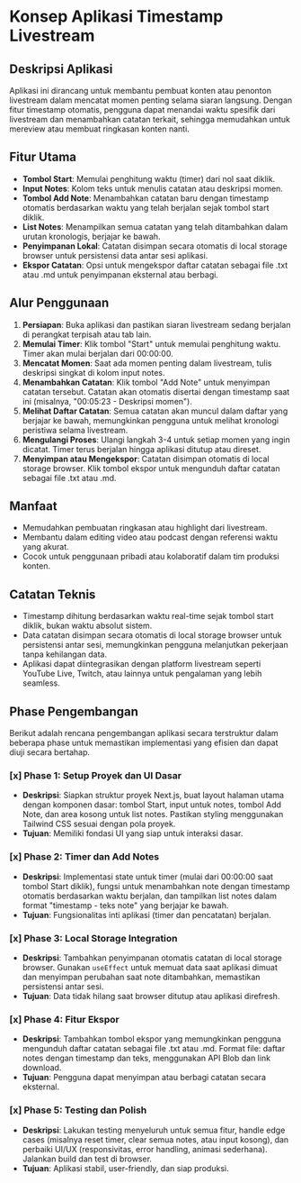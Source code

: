 # Konsep Aplikasi Timestamp Livestream

## Deskripsi Aplikasi
Aplikasi ini dirancang untuk membantu pembuat konten atau penonton livestream dalam mencatat momen penting selama siaran langsung. Dengan fitur timestamp otomatis, pengguna dapat menandai waktu spesifik dari livestream dan menambahkan catatan terkait, sehingga memudahkan untuk mereview atau membuat ringkasan konten nanti.

## Fitur Utama
- **Tombol Start**: Memulai penghitung waktu (timer) dari nol saat diklik.
- **Input Notes**: Kolom teks untuk menulis catatan atau deskripsi momen.
- **Tombol Add Note**: Menambahkan catatan baru dengan timestamp otomatis berdasarkan waktu yang telah berjalan sejak tombol start diklik.
- **List Notes**: Menampilkan semua catatan yang telah ditambahkan dalam urutan kronologis, berjajar ke bawah.
- **Penyimpanan Lokal**: Catatan disimpan secara otomatis di local storage browser untuk persistensi data antar sesi aplikasi.
- **Ekspor Catatan**: Opsi untuk mengekspor daftar catatan sebagai file .txt atau .md untuk penyimpanan eksternal atau berbagi.

## Alur Penggunaan
1. **Persiapan**: Buka aplikasi dan pastikan siaran livestream sedang berjalan di perangkat terpisah atau tab lain.
2. **Memulai Timer**: Klik tombol "Start" untuk memulai penghitung waktu. Timer akan mulai berjalan dari 00:00:00.
3. **Mencatat Momen**: Saat ada momen penting dalam livestream, tulis deskripsi singkat di kolom input notes.
4. **Menambahkan Catatan**: Klik tombol "Add Note" untuk menyimpan catatan tersebut. Catatan akan otomatis disertai dengan timestamp saat ini (misalnya, "00:05:23 - Deskripsi momen").
5. **Melihat Daftar Catatan**: Semua catatan akan muncul dalam daftar yang berjajar ke bawah, memungkinkan pengguna untuk melihat kronologi peristiwa selama livestream.
6. **Mengulangi Proses**: Ulangi langkah 3-4 untuk setiap momen yang ingin dicatat. Timer terus berjalan hingga aplikasi ditutup atau direset.
7. **Menyimpan atau Mengekspor**: Catatan disimpan otomatis di local storage browser. Klik tombol ekspor untuk mengunduh daftar catatan sebagai file .txt atau .md.

## Manfaat
- Memudahkan pembuatan ringkasan atau highlight dari livestream.
- Membantu dalam editing video atau podcast dengan referensi waktu yang akurat.
- Cocok untuk penggunaan pribadi atau kolaboratif dalam tim produksi konten.

## Catatan Teknis
- Timestamp dihitung berdasarkan waktu real-time sejak tombol start diklik, bukan waktu absolut sistem.
- Data catatan disimpan secara otomatis di local storage browser untuk persistensi antar sesi, memungkinkan pengguna melanjutkan pekerjaan tanpa kehilangan data.
- Aplikasi dapat diintegrasikan dengan platform livestream seperti YouTube Live, Twitch, atau lainnya untuk pengalaman yang lebih seamless.

## Phase Pengembangan
Berikut adalah rencana pengembangan aplikasi secara terstruktur dalam beberapa phase untuk memastikan implementasi yang efisien dan dapat diuji secara bertahap.

### [x] Phase 1: Setup Proyek dan UI Dasar
- **Deskripsi**: Siapkan struktur proyek Next.js, buat layout halaman utama dengan komponen dasar: tombol Start, input untuk notes, tombol Add Note, dan area kosong untuk list notes. Pastikan styling menggunakan Tailwind CSS sesuai dengan pola proyek.
- **Tujuan**: Memiliki fondasi UI yang siap untuk interaksi dasar.

### [x] Phase 2: Timer dan Add Notes
- **Deskripsi**: Implementasi state untuk timer (mulai dari 00:00:00 saat tombol Start diklik), fungsi untuk menambahkan note dengan timestamp otomatis berdasarkan waktu berjalan, dan tampilkan list notes dalam format "timestamp - teks note" yang berjajar ke bawah.
- **Tujuan**: Fungsionalitas inti aplikasi (timer dan pencatatan) berjalan.

### [x] Phase 3: Local Storage Integration
- **Deskripsi**: Tambahkan penyimpanan otomatis catatan di local storage browser. Gunakan `useEffect` untuk memuat data saat aplikasi dimuat dan menyimpan perubahan saat note ditambahkan, memastikan persistensi antar sesi.
- **Tujuan**: Data tidak hilang saat browser ditutup atau aplikasi direfresh.

### [x] Phase 4: Fitur Ekspor
- **Deskripsi**: Tambahkan tombol ekspor yang memungkinkan pengguna mengunduh daftar catatan sebagai file .txt atau .md. Format file: daftar notes dengan timestamp dan teks, menggunakan API Blob dan link download.
- **Tujuan**: Pengguna dapat menyimpan atau berbagi catatan secara eksternal.

### [x] Phase 5: Testing dan Polish
- **Deskripsi**: Lakukan testing menyeluruh untuk semua fitur, handle edge cases (misalnya reset timer, clear semua notes, atau input kosong), dan perbaiki UI/UX (responsivitas, error handling, animasi sederhana). Jalankan build dan test di browser.
- **Tujuan**: Aplikasi stabil, user-friendly, dan siap produksi.
